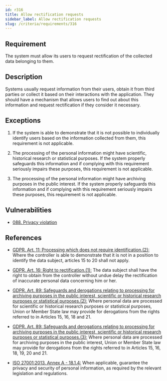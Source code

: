 ```yaml
---
id: r316
title: Allow rectification requests
sidebar_label: Allow rectification requests
slug: /criteria/requirements/316
---
```


## Requirement

The system must allow its users
to request rectification
of the collected data belonging to them.

## Description

Systems usually request information
from their users,
obtain it from third parties
or collect it based on their interactions
with the application.
They should have a mechanism
that allows users to find out
about this information and request rectification
if they consider it necessary.

## Exceptions

1. If the system is able to demonstrate
that it is not possible to individually
identify users based on the information collected from them,
this requirement is not applicable.

1. The processing of the personal information might have scientific,
historical research or statistical purposes.
If the system properly safeguards this information
and if complying with this requirement
seriously impairs these purposes,
this requirement is not applicable.

1. The processing of the personal information
might have archiving purposes
in the public interest.
If the system properly safeguards this information
and if complying with this requirement
seriously impairs these purposes,
this requirement is not applicable.

## Vulnerabilities

- [088. Privacy violation](/criteria/vulnerabilities/088)

## References

- [GDPR. Art. 11: Processing which does not require identification.(2):](https://gdpr-info.eu/art-11-gdpr/)
Where the controller is able to demonstrate
that it is not in a position
to identify the data subject,
articles 15 to 20 shall not apply.

- [GDPR. Art. 16: Right to rectification.(1):](https://gdpr-info.eu/art-16-gdpr/)
The data subject
shall have the right to obtain
from the controller
without undue delay the rectification
of inaccurate personal data
concerning him or her.

- [GDPR. Art. 89: Safeguards and derogations relating to processing for archiving purposes in the public interest, scientific or historical research purposes or statistical purposes.(2):](https://gdpr-info.eu/art-89-gdpr/)
Where personal data
are processed for scientific
or historical research purposes
or statistical purposes,
Union or Member State law
may provide for derogations
from the rights referred
to in Articles 15, 16, 18 and 21.

- [GDPR. Art. 89: Safeguards and derogations relating to processing for archiving purposes in the public interest, scientific or historical research purposes or statistical purposes.(3):](https://gdpr-info.eu/art-89-gdpr/)
Where personal data
are processed for archiving purposes
in the public interest,
Union or Member State law
may provide for derogations
from the rights referred
to in Articles 15, 16, 18, 19, 20 and 21.

- [ISO 27001:2013. Annex A - 18.1.4:](https://www.iso.org/obp/ui/#iso:std:54534:en)
When applicable,
guarantee the privacy and security
of personal information,
as required by the relevant legislation
and regulations.
